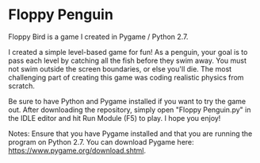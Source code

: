 # Floppy Penguin

Floppy Bird is a game I created in Pygame / Python 2.7. 

I created a simple level-based game for fun! As a penguin, your goal is to pass each level by catching all the fish before they swim away. You must not swim outside the screen boundaries, or else you'll die. The most challenging part of creating this game was coding realistic physics from scratch. 

Be sure to have Python and Pygame installed if you want to try the game out. After downloading the repository, simply open "Floppy Penguin.py" in the IDLE editor and hit Run Module (F5) to play. I hope you enjoy!


Notes:
Ensure that you have Pygame installed and that you are running the program on Python 2.7.
You can download Pygame here: https://www.pygame.org/download.shtml.
